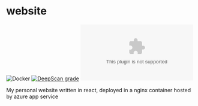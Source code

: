 # website

![Docker](https://github.com/evanextreme/website/workflows/Docker/badge.svg) [![DeepScan grade](https://deepscan.io/api/teams/7700/projects/9757/branches/129918/badge/grade.svg)](https://deepscan.io/dashboard#view=project&tid=7700&pid=9757&bid=129918) ![Mozilla HTTP Observatory Grade](https://img.shields.io/mozilla-observatory/grade-score/ehirsh.com?publish)

My personal website written in react, deployed in a nginx container hosted by azure app service